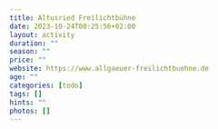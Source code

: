 ```yaml
---
title: Altusried Freilichtbühne
date: 2023-10-24T00:25:56+02:00
layout: activity
duration: ""
season: ""
price: ""
website: https://www.allgaeuer-freilichtbuehne.de
age: ""
categories: [todo]
tags: []
hints: ""
photos: []
---
```

